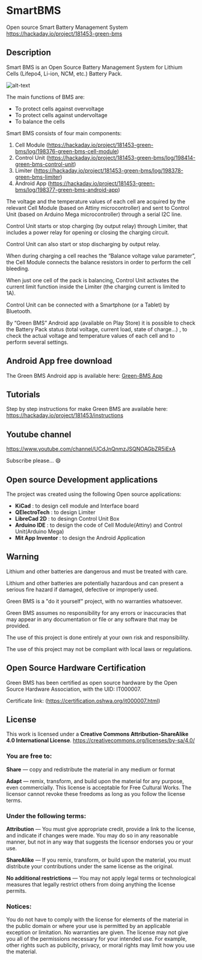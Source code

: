 # SmartBMS
Open source Smart Battery Management System
https://hackaday.io/project/181453-green-bms

## Description
Smart BMS is an Open Source Battery Management System for Lithium Cells (Lifepo4, Li-ion, NCM, etc.) Battery Pack.

![alt-text](https://cdn.hackaday.io/images/3693341633270233795.png)

The main functions of BMS are:
- To protect cells against overvoltage
- To protect cells against undervoltage
- To balance the cells 

Smart BMS consists of four main components:
1. Cell Module (https://hackaday.io/project/181453-green-bms/log/198376-green-bms-cell-module)
2. Control Unit (https://hackaday.io/project/181453-green-bms/log/198414-green-bms-control-unit)
3. Limiter (https://hackaday.io/project/181453-green-bms/log/198378-green-bms-limiter)
4. Android App (https://hackaday.io/project/181453-green-bms/log/198377-green-bms-android-app)

The voltage and the temperature values of each cell are acquired by the relevant Cell Module (based on Attiny microcontroller) and sent to Control Unit (based on Arduino Mega microcontroller) through a serial I2C line.

Control Unit starts or stop charging (by output relay) through Limiter, that includes a power relay for opening or closing the charging circuit.

Control Unit can also start or stop discharging by output relay.

When during charging a cell reaches the “Balance voltage value parameter”, the Cell Module connects the balance resistors in order to perform the cell bleeding.

When just one cell of the pack is balancing, Control Unit activates the current limit function inside the Limiter (the charging current is limited to 1A).

Control Unit can be connected with a Smartphone (or a Tablet) by Bluetooth.

By “Green BMS” Android app (available on Play Store) it is possible to check the Battery Pack status (total voltage, current load, state of charge…) , to check the actual voltage and temperature values of each cell and to perform several settings.

## Android App free download
The Green BMS Android app is available here: 
[Green-BMS App](https://play.google.com/store/apps/details?id=appinventor.ai_sergio_ghirardelli75.Green_bms_0_0&pcampaignid=pcampaignidMKT-Other-global-all-co-prtnr-py-PartBadge-Mar2515-1)


## Tutorials

Step by step instructions for make Green BMS are available here:
https://hackaday.io/project/181453/instructions
 

## Youtube channel

https://www.youtube.com/channel/UCdJnQnmzJSQNOAGbZR5iExA

Subscribe please... :smile:

## Open source Development applications

The project was created using the following Open source applications:
- **KiCad** : to design cell module and Interface board
- **QElectroTech** : to design Limiter
- **LibreCad 2D** : to desingn Control Unit Box
- **Arduino IDE** : to design the code of Cell Module(Attiny) and Control Unit(Arduino Mega)
- **Mit App Inventor** : to design the Android Application

## Warning

Lithium and other batteries are dangerous and must be treated with care.

Lithium and other batteries are potentially hazardous and can present a serious fire hazard if damaged, defective or improperly used.

Green BMS is a "do it yourself" project, with no warranties whatsoever.

Green BMS assumes no responsibility for any errors or inaccuracies that may appear in any documentation or file or any software that may be provided.

The use of this project is done entirely at your own risk and responsibility.

The use of this project may not be compliant with local laws or regulations.

## Open Source Hardware Certification

Green BMS has been certified as open source hardware by the Open Source Hardware Association, with the UID: IT000007.

Certificate link: (https://certification.oshwa.org/it000007.html)


## License

This work is licensed under a **Creative Commons Attribution-ShareAlike 4.0 International License**.
https://creativecommons.org/licenses/by-sa/4.0/

### You are free to:

**Share** — copy and redistribute the material in any medium or format

**Adapt**  — remix, transform, and build upon the material
for any purpose, even commercially.
This license is acceptable for Free Cultural Works.
The licensor cannot revoke these freedoms as long as you follow the license terms.

### Under the following terms:

**Attribution** — You must give appropriate credit, provide a link to the license, and indicate if changes were made. You may do so in any reasonable manner, but not in any way that suggests the licensor endorses you or your use.

**ShareAlike** — If you remix, transform, or build upon the material, you must distribute your contributions under the same license as the original.

**No additional restrictions** — You may not apply legal terms or technological measures that legally restrict others from doing anything the license permits.

### Notices:
You do not have to comply with the license for elements of the material in the public domain or where your use is permitted by an applicable exception or limitation.
No warranties are given. The license may not give you all of the permissions necessary for your intended use. For example, other rights such as publicity, privacy, or moral rights may limit how you use the material.

